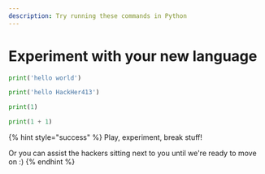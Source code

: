 ```yaml
---
description: Try running these commands in Python
---
```


# Experiment with your new language

```python
print('hello world')
```

```python
print('hello HackHer413')
```

```python
print(1)
```

```python
print(1 + 1)
```

{% hint style="success" %}
Play, experiment, break stuff!

Or you can assist the hackers sitting next to you until we're ready to move on :\)
{% endhint %}

